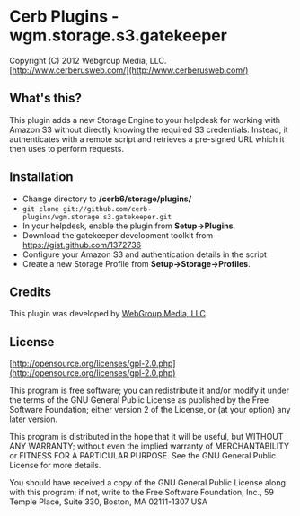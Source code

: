 Cerb Plugins - wgm.storage.s3.gatekeeper
===========================================
Copyright (C) 2012 Webgroup Media, LLC.  
[http://www.cerberusweb.com/](http://www.cerberusweb.com/)  

What's this?
------------
This plugin adds a new Storage Engine to your helpdesk for working with Amazon S3 without directly knowing the required S3 credentials. Instead, it authenticates with a remote script and retrieves a pre-signed URL which it then uses to perform requests.

Installation
------------
* Change directory to **/cerb6/storage/plugins/**
* `git clone git://github.com/cerb-plugins/wgm.storage.s3.gatekeeper.git`
* In your helpdesk, enable the plugin from **Setup->Plugins**.
* Download the gatekeeper development toolkit from https://gist.github.com/1372736
* Configure your Amazon S3 and authentication details in the script
* Create a new Storage Profile from **Setup->Storage->Profiles**.

Credits
-------
This plugin was developed by [WebGroup Media, LLC](http://www.cerberusweb.com/).

License
-------

[http://opensource.org/licenses/gpl-2.0.php](http://opensource.org/licenses/gpl-2.0.php)  

This program is free software; you can redistribute it and/or modify it under the terms of the GNU General Public License as published by the Free Software Foundation; either version 2 of the License, or (at your option) any later version.

This program is distributed in the hope that it will be useful, but WITHOUT ANY WARRANTY; without even the implied warranty of MERCHANTABILITY or FITNESS FOR A PARTICULAR PURPOSE. See the GNU General Public License for more details.

You should have received a copy of the GNU General Public License along with this program; if not, write to the Free Software Foundation, Inc., 59 Temple Place, Suite 330, Boston, MA 02111-1307 USA
